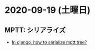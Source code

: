# 2020-09-19 (土曜日)

## MPTT: シリアライズ

- [In django, how to serialize mptt tree?](https://stackoverflow.com/questions/30817031/in-django-how-to-serialize-mptt-tree)